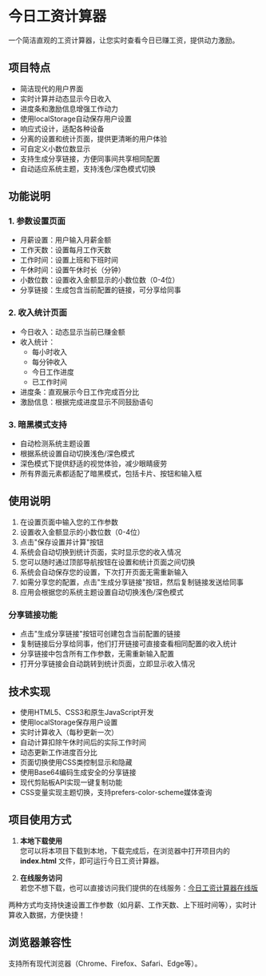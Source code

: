 # 今日工资计算器

一个简洁直观的工资计算器，让您实时查看今日已赚工资，提供动力激励。

## 项目特点

- 简洁现代的用户界面
- 实时计算并动态显示今日收入
- 进度条和激励信息增强工作动力
- 使用localStorage自动保存用户设置
- 响应式设计，适配各种设备
- 分离的设置和统计页面，提供更清晰的用户体验
- 可自定义小数位数显示
- 支持生成分享链接，方便同事间共享相同配置
- 自动适应系统主题，支持浅色/深色模式切换

## 功能说明

### 1. 参数设置页面
- 月薪设置：用户输入月薪金额
- 工作天数：设置每月工作天数
- 工作时间：设置上班和下班时间
- 午休时间：设置午休时长（分钟）
- 小数位数：设置收入金额显示的小数位数（0-4位）
- 分享链接：生成包含当前配置的链接，可分享给同事

### 2. 收入统计页面
- 今日收入：动态显示当前已赚金额
- 收入统计：
  - 每小时收入
  - 每分钟收入
  - 今日工作进度
  - 已工作时间
- 进度条：直观展示今日工作完成百分比
- 激励信息：根据完成进度显示不同鼓励语句

### 3. 暗黑模式支持
- 自动检测系统主题设置
- 根据系统设置自动切换浅色/深色模式
- 深色模式下提供舒适的视觉体验，减少眼睛疲劳
- 所有界面元素都适配了暗黑模式，包括卡片、按钮和输入框

## 使用说明
1. 在设置页面中输入您的工作参数
2. 设置收入金额显示的小数位数（0-4位）
3. 点击"保存设置并计算"按钮
4. 系统会自动切换到统计页面，实时显示您的收入情况
5. 您可以随时通过顶部导航按钮在设置和统计页面之间切换
6. 系统会自动保存您的设置，下次打开页面无需重新输入
7. 如需分享您的配置，点击"生成分享链接"按钮，然后复制链接发送给同事
8. 应用会根据您的系统主题设置自动切换浅色/深色模式

### 分享链接功能
- 点击"生成分享链接"按钮可创建包含当前配置的链接
- 复制链接后分享给同事，他们打开链接可直接查看相同配置的收入统计
- 分享链接中包含所有工作参数，无需重新输入配置
- 打开分享链接会自动跳转到统计页面，立即显示收入情况

## 技术实现
- 使用HTML5、CSS3和原生JavaScript开发
- 使用localStorage保存用户设置
- 实时计算收入（每秒更新一次）
- 自动计算扣除午休时间后的实际工作时间
- 动态更新工作进度百分比
- 页面切换使用CSS类控制显示和隐藏
- 使用Base64编码生成安全的分享链接
- 现代剪贴板API实现一键复制功能
- CSS变量实现主题切换，支持prefers-color-scheme媒体查询

## 项目使用方式  
1. **本地下载使用**  
   您可以将本项目下载到本地，下载完成后，在浏览器中打开项目内的 **index.html** 文件，即可运行今日工资计算器。  

2. **在线服务访问**  
   若您不想下载，也可以直接访问我们提供的在线服务：[今日工资计算器在线版](https://game.rensr.site/come_money/)  

两种方式均支持快速设置工作参数（如月薪、工作天数、上下班时间等），实时计算收入数据，方便快捷！

## 浏览器兼容性
支持所有现代浏览器（Chrome、Firefox、Safari、Edge等）。 